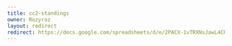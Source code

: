 ```yaml
---
title: cc2-standings
owner: Rozyroz
layout: redirect
redirect: https://docs.google.com/spreadsheets/d/e/2PACX-1vTRXNsJawL4CRaOW32sx39tHkqJToFRB33kbjh9aG8ETGR6toMKUkzRsm9O3E7Nl3IeyZNsQV2BKoyk/pubhtml
---
```

